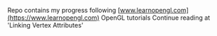 Repo contains my progress following [www.learnopengl.com](https://www.learnopengl.com) OpenGL tutorials
Continue reading at 'Linking Vertex Attributes' 
